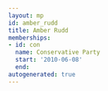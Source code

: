 ```yaml
---
layout: mp
id: amber_rudd
title: Amber Rudd
memberships:
- id: con
  name: Conservative Party
  start: '2010-06-08'
  end: 
autogenerated: true
---
```

